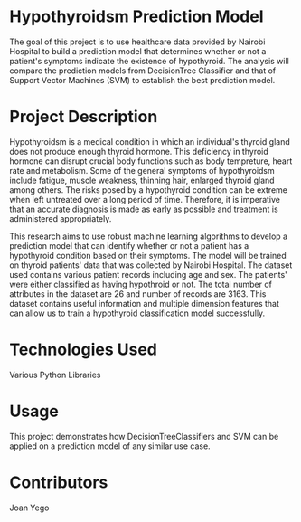 # Hypothyroidsm Prediction Model

The goal of this project is to use healthcare data provided by Nairobi Hospital to build a prediction model that determines whether or not a patient's symptoms indicate the existence of hypothyroid. The analysis will compare the prediction models from DecisionTree Classifier and that of Support Vector Machines (SVM) to establish the best prediction model.

# Project Description

Hypothyroidsm is a medical condition in which an individual's thyroid gland does not produce enough thyroid hormone. This deficiency in thyroid hormone can disrupt crucial body functions such as body tempreture, heart rate and metabolism. Some of the general symptoms of hypothyroidsm include fatigue, muscle weakness, thinning hair, enlarged thyroid gland among others. The risks posed by a hypothyroid condition can be extreme when left untreated over a long period of time. Therefore, it is imperative that an accurate diagnosis is made as early as possible and treatment is administered appropriately.

This research aims to use robust machine learning algorithms to develop a prediction model that can identify whether or not a patient has a hypothyroid condition based on their symptoms. The model will be trained on thyroid patients' data that was collected by Nairobi Hospital. The dataset used contains various patient records including age and sex. The patients' were either classified as having hypothroid or not. The total number of attributes in the dataset are 26 and number of records are 3163. This dataset contains useful information and multiple dimension features that can allow us to train a hypothyroid classification model successfully.


# Technologies Used

Various Python Libraries

# Usage

This project demonstrates how DecisionTreeClassifiers and SVM can be applied on a prediction model of any similar use case.

# Contributors

Joan Yego
